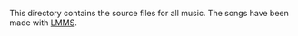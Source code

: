 This directory contains the source files for all music. The songs have been made
with [LMMS](https://www.lmms.io/).
